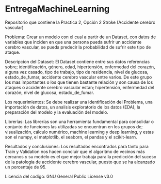 # EntregaMachineLearning
Repositorio que contiene la Practica 2, Opción 2 Stroke (Accidente cerebro vascular)

Problema: Crear un modelo con el cual a partir de un Dataset, con datos de variables que inciden en que una persona pueda sufrir un accidente cerebro vascular, se pueda predecir la probabilidad de sufrir este tipo de ataque.

Descripcion del Dataset: El Dataset contiene entre sus datos referencias sobre; identificación, género, edad, hipertensión, enfermedad del corazón, alguna vez casado, tipo de trabajo, tipo de residencia, nivel de glucosa, estado_de_fumar, accidente cerebro vascular entre varios. De este grupo los mas importantes o los que tienen bastante relación y son causa de los ataques o accidente cerebro vascular estan; hipertensión, enfermedad del corazón, nivel de glucosa, estado_de_fumar.

Los requerimientos: Se debe realizar una identificación del Problema, una importación de datos, un analisis exploratorio de los datos (EDA), la preparación del modelo y la evaluación del modelo.

Librerías: Las librerías son una herramienta fundamental para consolidar o conjunto de funciones las utilizadas se encuentran en los grupos de; visualización, cálculo numérico, machine learning y deep learning, y estas son el numpy, el matplotlib, el seaborn, el pandas y el scikit-learn.

Resultados y conclusiones: Los resultados encontrados para tanto para Train y Validation nos hacen concluir que el algoritmo de vecinos más cercanos y su modelo es el que mejor trabaja para la predicción del suceso de la patología de accidente cerebro vascular, puesto que se ha alcanzado un porcentaje de 95.

Licencia del codigo: GNU General Public License v3.0
